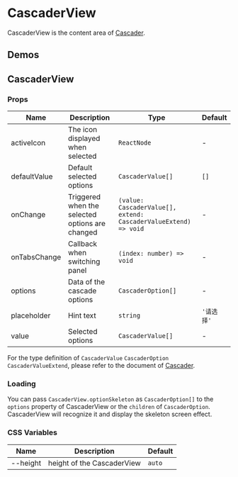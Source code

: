 # CascaderView

CascaderView is the content area of [Cascader](/components/cascader).

## Demos

<code src="./demos/demo1.tsx"></code>

## CascaderView

### Props

| Name         | Description                                     | Type                                                            | Default    |
| ------------ | ----------------------------------------------- | --------------------------------------------------------------- | ---------- |
| activeIcon   | The icon displayed when selected                | `ReactNode`                                                     | -          |
| defaultValue | Default selected options                        | `CascaderValue[]`                                               | `[]`       |
| onChange     | Triggered when the selected options are changed | `(value: CascaderValue[], extend: CascaderValueExtend) => void` | -          |
| onTabsChange | Callback when switching panel                   | `(index: number) => void`                                       | -          |
| options      | Data of the cascade options                     | `CascaderOption[]`                                              | -          |
| placeholder  | Hint text                                       | `string`                                                        | `'请选择'` |
| value        | Selected options                                | `CascaderValue[]`                                               | -          |

For the type definition of `CascaderValue` `CascaderOption` `CascaderValueExtend`, please refer to the document of [Cascader](/components/cascader#api).

### Loading <Experimental></Experimental>

You can pass `CascaderView.optionSkeleton` as `CascaderOption[]` to the `options` property of CascaderView or the `children` of `CascaderOption`. CascaderView will recognize it and display the skeleton screen effect.

### CSS Variables

| Name     | Description                | Default |
| -------- | -------------------------- | ------- |
| --height | height of the CascaderView | `auto`  |
